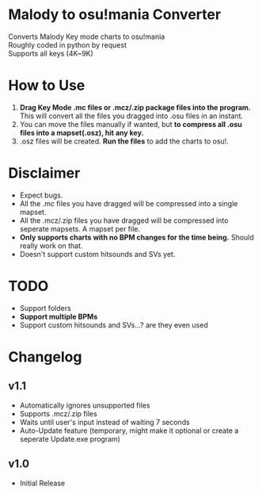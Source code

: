 # Malody to osu!mania Converter
Converts Malody Key mode charts to osu!mania\
Roughly coded in python by request\
Supports all keys (4K~9K)
# How to Use
1. **Drag Key Mode .mc files or .mcz/.zip package files into the program.** This will convert all the files you dragged into .osu files in an instant.
2. You can move the files manually if wanted, but **to compress all .osu files into a mapset(.osz), hit any key.**
3. .osz files will be created. **Run the files** to add the charts to osu!.
# Disclaimer
* Expect bugs.
* All the .mc files you have dragged will be compressed into a single mapset.
* All the .mcz/.zip files you have dragged will be compressed into seperate mapsets. A mapset per file.
* **Only supports charts with no BPM changes for the time being.** Should really work on that.
* Doesn't support custom hitsounds and SVs yet.
# TODO
* Support folders
* **Support multiple BPMs**
* Support custom hitsounds and SVs...? are they even used
# Changelog
## v1.1
* Automatically ignores unsupported files
* Supports .mcz/.zip files
* Waits until user's input instead of waiting 7 seconds
* Auto-Update feature (temporary, might make it optional or create a seperate Update.exe program)
## v1.0
* Initial Release
